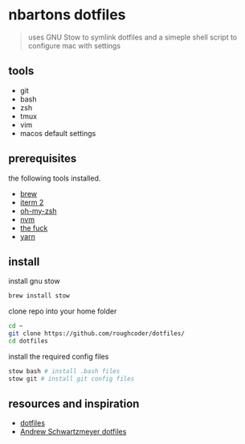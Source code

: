 # nbartons dotfiles

> uses GNU Stow to symlink dotfiles and a simeple shell script to configure mac with settings

## tools

- git
- bash
- zsh
- tmux
- vim
- macos default settings

## prerequisites

the following tools installed.

- [brew](https://brew.sh)
- [iterm 2](https://www.iterm2.com/)
- [oh-my-zsh](https://github.com/robbyrussell/oh-my-zsh/)
- [nvm](https://github.com/creationix/nvm)
- [the fuck](https://github.com/nvbn/thefuck)
- [yarn](https://yarnpkg.com/en/)

## install

install gnu stow
```bash
brew install stow
```

clone repo into your home folder
```bash
cd ~
git clone https://github.com/roughcoder/dotfiles/
cd dotfiles
```

install the required config files
```bash
stow bash # install .bash files
stow git # install git config files
```

## resources and inspiration

- [dotfiles](http://dotfiles.github.io/)
- [Andrew Schwartzmeyer dotfiles](https://github.com/andschwa/dotfiles)